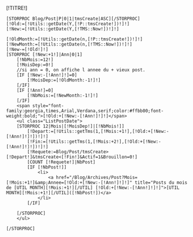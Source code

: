 <div class="[!NOMDIV!]" style="padding-bottom:[!PADDINGBOTTOM!]px">
	<div class="EnteteNavigation">
		[!TITRE!]
	</div>

	[STORPROC Blog/Post|P|0|1|tmsCreate|ASC][/STORPROC]
	[!Old:=[!Utils::getDate(Y,[!P::tmsCreate!])!]!]
	[!New:=[!Utils::getDate(Y,[!TMS::Now!])!]!]
	
	[!OldMonth:=[!Utils::getDate(n,[!P::tmsCreate!])!]!]
	[!NewMonth:=[!Utils::getDate(n,[!TMS::Now!])!]!]
	[!New-=[!Old!]!]
	[STORPROC [!New:+1!]|Ann|0|1]
		[!NbMois:=12!]
		[!MoisDep:=0!]
		//si ann = 0, on affiche l annee du + vieux post.
		[IF [!New:-[!Ann!]!]=0]
			[!MoisDep:=[!OldMonth:-1!]!]
		[/IF]
		[IF [!Ann!]=0]
			[!NbMois:=[!NewMonth:-1!]!]
		[/IF]
		<span style="font-family:georgia,times,Arial,Verdana,serif;color:#ffbb00;font-weight:bold;">[!Old:+[!New:-[!Ann!]!]!]</span>
		<ul class="ListPostDate">
		[STORPROC 12|Mois|[!MoisDep!]|[!NbMois!]]
			[!Depart:=[!Utils::getTms(1,[!Mois:+1!],[!Old:+[!New:-[!Ann!]!]!])!]!]
			[!Fin:=[!Utils::getTms(1,[!Mois:+2!],[!Old:+[!New:-[!Ann!]!]!])!]!]
			[!Requete:=Blog/Post/tmsCreate>[!Depart!]&tmsCreate<[!Fin!]&Actif=1&Brouillon=0!]
			[COUNT [!Requete!]|NbPost]
			[IF [!NbPost!]]
				<li>					
					<a href="/Blog/Archives/Post?Mois=[!Mois:+1!]&amp;Annee=[!Old:+[!New:-[!Ann!]!]!]" title="Posts du mois de [UTIL MONTH][!Mois:+1!][/UTIL] [!Old:+[!New:-[!Ann!]!]!]">[UTIL MONTH][!Mois:+1!][/UTIL]([!NbPost!])</a>
				</li>
			[/IF]
		
		[/STORPROC]
		</ul>
		
	[/STORPROC]
</div>